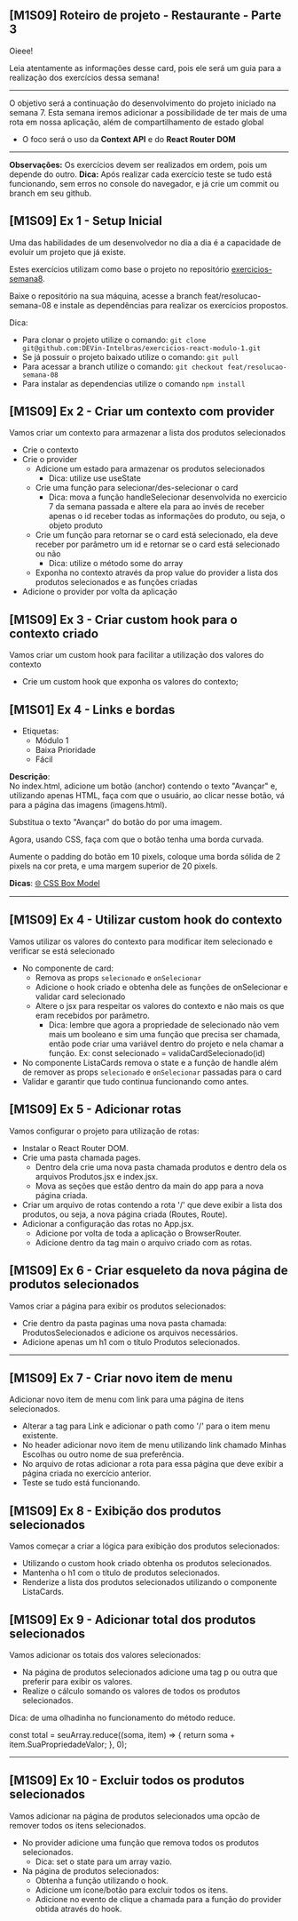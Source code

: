 ## [M1S09] Roteiro de projeto - Restaurante - Parte 3

Oieee!

Leia atentamente as informações desse card, pois ele será um guia para a realização dos exercícios dessa semana!

---

O objetivo será a continuação do desenvolvimento do projeto iniciado na semana 7.
Esta semana iremos adicionar a possibilidade de ter mais de uma rota em nossa aplicação, além de compartilhamento de estado global

- O foco será o uso da **Context API** e do **React Router DOM**

---

**Observações:** Os exercícios devem ser realizados em ordem, pois um depende do outro.
**Dica:** Após realizar cada exercício teste se tudo está funcionando, sem erros no console do navegador, e já crie um commit ou branch em seu github.

## [M1S09] Ex 1 - Setup Inicial

Uma das habilidades de um desenvolvedor no dia a dia é a capacidade de evoluir um projeto que já existe.

Estes exercícios utilizam como base o projeto no repositório [exercicios-semana8](https://github.com/DEVin-Intelbras/exercicios-react-modulo-1).

Baixe o repositório na sua máquina, acesse a branch feat/resolucao-semana-08 e instale as dependências para realizar os exercícios propostos.

Dica:

- Para clonar o projeto utilize o comando:
  `git clone git@github.com:DEVin-Intelbras/exercicios-react-modulo-1.git`
- Se já possuir o projeto baixado utilize o comando:
  `git pull`
- Para acessar a branch utilize o comando:
  `git checkout feat/resolucao-semana-08`
- Para instalar as dependencias utilize o comando
  `npm install`

## [M1S09] Ex 2 - Criar um contexto com provider

Vamos criar um contexto para armazenar a lista dos produtos selecionados

- Crie o contexto
- Crie o provider
  - Adicione um estado para armazenar os produtos selecionados
    - Dica: utilize use useState
  - Crie uma função para selecionar/des-selecionar o card
    - Dica: mova a função handleSelecionar desenvolvida no exercicio 7 da semana passada e altere ela para ao invés de receber apenas o id receber todas as informações do produto, ou seja, o objeto produto
  - Crie um função para retornar se o card está selecionado, ela deve receber por parâmetro um id e retornar se o card está selecionado ou não
    - Dica: utilize o método some do array
  - Exponha no contexto através da prop value do provider a lista dos produtos selecionados e as funções criadas
- Adicione o provider por volta da aplicação

## [M1S09] Ex 3 - Criar custom hook para o contexto criado

Vamos criar um custom hook para facilitar a utilização dos valores do contexto

- Crie um custom hook que exponha os valores do contexto;

## [M1S01] Ex 4 - Links e bordas

- Etiquetas:
  - Módulo 1
  - Baixa Prioridade
  - Fácil

**Descrição**: \
No index.html, adicione um botão (anchor) contendo o texto "Avançar" e, utilizando apenas HTML, faça com que o usuário, ao clicar nesse botão, vá para a página das imagens (imagens.html).

Substitua o texto "Avançar" do botão do por uma imagem.

Agora, usando CSS, faça com que o botão tenha uma borda curvada.

Aumente o padding do botão em 10 pixels, coloque uma borda sólida de 2 pixels na cor preta, e uma margem superior de 20 pixels.

**Dicas**:
[🌐 CSS Box Model](https://www.w3schools.com/css/css_boxmodel.asp)

---

## [M1S09] Ex 4 - Utilizar custom hook do contexto

Vamos utilizar os valores do contexto para modificar item selecionado e verificar se está selecionado

- No componente de card:
  - Remova as props `selecionado` e `onSelecionar`
  - Adicione o hook criado e obtenha dele as funções de onSelecionar e validar card selecionado
  - Altere o jsx para respeitar os valores do contexto e não mais os que eram recebidos por parâmetro.
    - Dica: lembre que agora a propriedade de selecionado não vem mais um booleano e sim uma função que precisa ser chamada, então pode criar uma variável dentro do projeto e nela chamar a função. Ex: const selecionado = validaCardSelecionado(id)
- No componente ListaCards remova o state e a função de handle além de remover as props `selecionado` e `onSelecionar` passadas para o card
- Validar e garantir que tudo continua funcionando como antes.

## [M1S09] Ex 5 - Adicionar rotas

Vamos configurar o projeto para utilização de rotas:

- Instalar o React Router DOM.
- Crie uma pasta chamada pages.
  - Dentro dela crie uma nova pasta chamada produtos e dentro dela os arquivos Produtos.jsx e index.jsx.
  - Mova as seções que estão dentro da main do app para a nova página criada.
- Criar um arquivo de rotas contendo a rota '/' que deve exibir a lista dos produtos, ou seja, a nova página criada
  (Routes, Route).
- Adicionar a configuração das rotas no App.jsx.
  - Adicione por volta de toda a aplicação o BrowserRouter.
  - Adicione dentro da tag main o arquivo criado com as rotas.

## [M1S09] Ex 6 - Criar esqueleto da nova página de produtos selecionados

Vamos criar a página para exibir os produtos selecionados:

- Crie dentro da pasta paginas uma nova pasta chamada: ProdutosSelecionados e adicione os arquivos necessários.
- Adicione apenas um h1 com o título Produtos selecionados.

---

## [M1S09] Ex 7 - Criar novo item de menu

Adicionar novo item de menu com link para uma página de itens selecionados.

- Alterar a tag <a> para Link e adicionar o path como '/' para o item menu existente.
- No header adicionar novo item de menu utilizando link chamado Minhas Escolhas ou outro nome de sua preferência.
- No arquivo de rotas adicionar a rota para essa página que deve exibir a página criada no exercício anterior.
- Teste se tudo está funcionando.

## [M1S09] Ex 8 - Exibição dos produtos selecionados

Vamos começar a criar a lógica para exibição dos produtos selecionados:

- Utilizando o custom hook criado obtenha os produtos selecionados.
- Mantenha o h1 com o título de produtos selecionados.
- Renderize a lista dos produtos selecionados utilizando o componente ListaCards.

## [M1S09] Ex 9 - Adicionar total dos produtos selecionados

Vamos adicionar os totais dos valores selecionados:

- Na página de produtos selecionados adicione uma tag p ou outra que preferir para exibir os valores.
- Realize o cálculo somando os valores de todos os produtos selecionados.

Dica: de uma olhadinha no funcionamento do método reduce.

const total = seuArray.reduce((soma, item) => {
return soma + item.SuaPropriedadeValor;
}, 0);

---

## [M1S09] Ex 10 - Excluir todos os produtos selecionados

Vamos adicionar na página de produtos selecionados uma opcão de remover todos os itens selecionados.

- No provider adicione uma função que remova todos os produtos selecionados.
  - Dica: set o state para um array vazio.
- Na página de produtos selecionados:
  - Obtenha a função utilizando o hook.
  - Adicione um ícone/botão para excluir todos os itens.
  - Adicione no evento de clique a chamada para a função do provider obtida através do hook.
